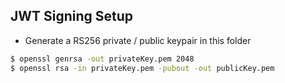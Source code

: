 ## JWT Signing Setup

- Generate a RS256 private / public keypair in this folder

```bash
$ openssl genrsa -out privateKey.pem 2048
$ openssl rsa -in privateKey.pem -pubout -out publicKey.pem
```
